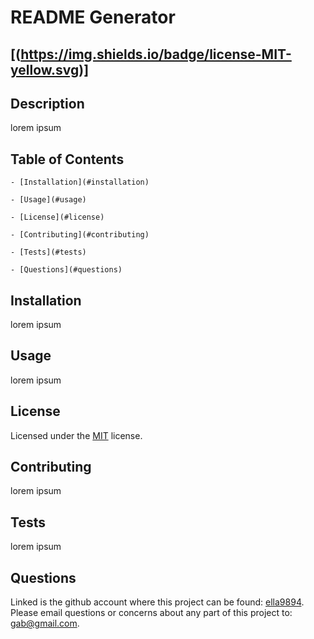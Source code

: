 
  # README Generator

  ## [(https://img.shields.io/badge/license-MIT-yellow.svg)]

  ## Description

  lorem ipsum

  ## Table of Contents

    - [Installation](#installation)

    - [Usage](#usage)

    - [License](#license)

    - [Contributing](#contributing)

    - [Tests](#tests)

    - [Questions](#questions)

  ## Installation

  lorem ipsum

  ## Usage

  lorem ipsum

  ## License

  Licensed under the [MIT](https://spdx.org/licenses/MIT.html) license.

  ## Contributing

  lorem ipsum

  ## Tests

  lorem ipsum

  ## Questions

  Linked is the github account where this project can be found: [ella9894](https://github.com/ella9894).
  Please email questions or concerns about any part of this project to: gab@gmail.com.
